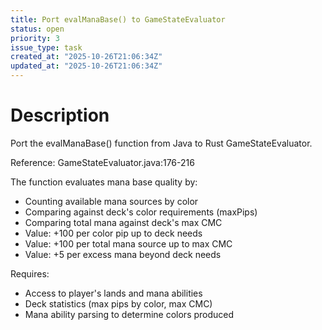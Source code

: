 ```yaml
---
title: Port evalManaBase() to GameStateEvaluator
status: open
priority: 3
issue_type: task
created_at: "2025-10-26T21:06:34Z"
updated_at: "2025-10-26T21:06:34Z"
---
```


# Description

Port the evalManaBase() function from Java to Rust GameStateEvaluator.

Reference: GameStateEvaluator.java:176-216

The function evaluates mana base quality by:
- Counting available mana sources by color
- Comparing against deck's color requirements (maxPips)
- Comparing total mana against deck's max CMC
- Value: +100 per color pip up to deck needs
- Value: +100 per total mana source up to max CMC
- Value: +5 per excess mana beyond deck needs

Requires:
- Access to player's lands and mana abilities
- Deck statistics (max pips by color, max CMC)
- Mana ability parsing to determine colors produced
